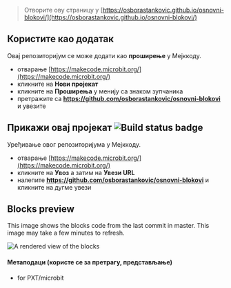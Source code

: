 
> Отворите ову страницу у [https://osborastankovic.github.io/osnovni-blokovi/](https://osborastankovic.github.io/osnovni-blokovi/)

## Користите као додатак

Овај репозиторијум се може додати као **проширење** у Мејккоду.

* отварање [https://makecode.microbit.org/](https://makecode.microbit.org/)
* кликните на **Нови пројекат**
* кликните на **Проширења** у менију са знаком зупчаника
* претражите са **https://github.com/osborastankovic/osnovni-blokovi** и увезите

## Прикажи овај пројекат ![Build status badge](https://github.com/osborastankovic/osnovni-blokovi/workflows/MakeCode/badge.svg)

Уређивање овог репозиторијума у Мејккоду.

* отварање [https://makecode.microbit.org/](https://makecode.microbit.org/)
* кликните на **Увоз** а затим на **Увези URL**
* налепите **https://github.com/osborastankovic/osnovni-blokovi** и кликните на дугме увези

## Blocks preview

This image shows the blocks code from the last commit in master.
This image may take a few minutes to refresh.

![A rendered view of the blocks](https://github.com/osborastankovic/osnovni-blokovi/raw/master/.github/makecode/blocks.png)

#### Метаподаци (користе се за претрагу, представљање)

* for PXT/microbit
<script src="https://makecode.com/gh-pages-embed.js"></script><script>makeCodeRender("{{ site.makecode.home_url }}", "{{ site.github.owner_name }}/{{ site.github.repository_name }}");</script>
